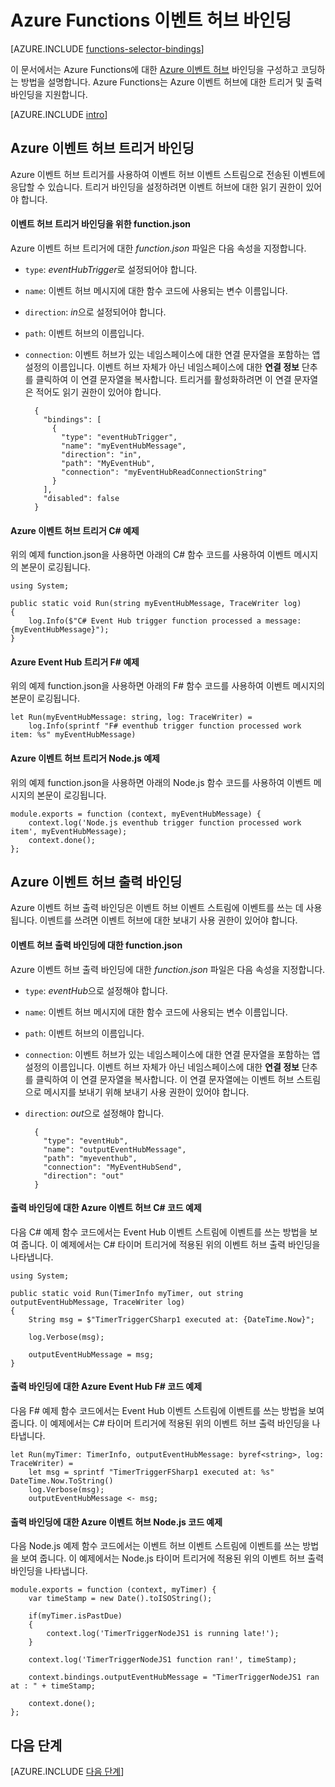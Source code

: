 <properties
	pageTitle="Azure Functions 이벤트 허브 바인딩 | Microsoft Azure"
	description="Azure Functions에서 Azure 이벤트 허브 바인딩을 사용하는 방법을 파악합니다."
	services="functions"
	documentationCenter="na"
	authors="wesmc7777"
	manager="erikre"
	editor=""
	tags=""
	keywords="Azure Functions, 함수, 이벤트 처리, 동적 계산, 서버를 사용하지 않는 아키텍처"/>

<tags
	ms.service="functions"
	ms.devlang="multiple"
	ms.topic="reference"
	ms.tgt_pltfrm="multiple"
	ms.workload="na"
	ms.date="08/22/2016"
	ms.author="wesmc"/>

# Azure Functions 이벤트 허브 바인딩

[AZURE.INCLUDE [functions-selector-bindings](../../includes/functions-selector-bindings.md)]

이 문서에서는 Azure Functions에 대한 [Azure 이벤트 허브](../event-hubs/event-hubs-overview.md) 바인딩을 구성하고 코딩하는 방법을 설명합니다. Azure Functions는 Azure 이벤트 허브에 대한 트리거 및 출력 바인딩을 지원합니다.

[AZURE.INCLUDE [intro](../../includes/functions-bindings-intro.md)]


## Azure 이벤트 허브 트리거 바인딩

Azure 이벤트 허브 트리거를 사용하여 이벤트 허브 이벤트 스트림으로 전송된 이벤트에 응답할 수 있습니다. 트리거 바인딩을 설정하려면 이벤트 허브에 대한 읽기 권한이 있어야 합니다.

#### 이벤트 허브 트리거 바인딩을 위한 function.json

Azure 이벤트 허브 트리거에 대한 *function.json* 파일은 다음 속성을 지정합니다.

- `type`: *eventHubTrigger*로 설정되어야 합니다.
- `name`: 이벤트 허브 메시지에 대한 함수 코드에 사용되는 변수 이름입니다.
- `direction`: *in*으로 설정되어야 합니다.
- `path`: 이벤트 허브의 이름입니다.
- `connection`: 이벤트 허브가 있는 네임스페이스에 대한 연결 문자열을 포함하는 앱 설정의 이름입니다. 이벤트 허브 자체가 아닌 네임스페이스에 대한 **연결 정보** 단추를 클릭하여 이 연결 문자열을 복사합니다. 트리거를 활성화하려면 이 연결 문자열은 적어도 읽기 권한이 있어야 합니다.

		{
		  "bindings": [
		    {
		      "type": "eventHubTrigger",
		      "name": "myEventHubMessage",
		      "direction": "in",
		      "path": "MyEventHub",
		      "connection": "myEventHubReadConnectionString"
		    }
		  ],
		  "disabled": false
		}

#### Azure 이벤트 허브 트리거 C# 예제
 
위의 예제 function.json을 사용하면 아래의 C# 함수 코드를 사용하여 이벤트 메시지의 본문이 로깅됩니다.
 
	using System;
	
	public static void Run(string myEventHubMessage, TraceWriter log)
	{
	    log.Info($"C# Event Hub trigger function processed a message: {myEventHubMessage}");
	}

#### Azure Event Hub 트리거 F# 예제

위의 예제 function.json을 사용하면 아래의 F# 함수 코드를 사용하여 이벤트 메시지의 본문이 로깅됩니다.

	let Run(myEventHubMessage: string, log: TraceWriter) =
	    log.Info(sprintf "F# eventhub trigger function processed work item: %s" myEventHubMessage)

#### Azure 이벤트 허브 트리거 Node.js 예제
 
위의 예제 function.json을 사용하면 아래의 Node.js 함수 코드를 사용하여 이벤트 메시지의 본문이 로깅됩니다.
 
	module.exports = function (context, myEventHubMessage) {
	    context.log('Node.js eventhub trigger function processed work item', myEventHubMessage);	
	    context.done();
	};


## Azure 이벤트 허브 출력 바인딩

Azure 이벤트 허브 출력 바인딩은 이벤트 허브 이벤트 스트림에 이벤트를 쓰는 데 사용됩니다. 이벤트를 쓰려면 이벤트 허브에 대한 보내기 사용 권한이 있어야 합니다.

#### 이벤트 허브 출력 바인딩에 대한 function.json

Azure 이벤트 허브 출력 바인딩에 대한 *function.json* 파일은 다음 속성을 지정합니다.

- `type`: *eventHub*으로 설정해야 합니다.
- `name`: 이벤트 허브 메시지에 대한 함수 코드에 사용되는 변수 이름입니다.
- `path`: 이벤트 허브의 이름입니다.
- `connection`: 이벤트 허브가 있는 네임스페이스에 대한 연결 문자열을 포함하는 앱 설정의 이름입니다. 이벤트 허브 자체가 아닌 네임스페이스에 대한 **연결 정보** 단추를 클릭하여 이 연결 문자열을 복사합니다. 이 연결 문자열에는 이벤트 허브 스트림으로 메시지를 보내기 위해 보내기 사용 권한이 있어야 합니다.
- `direction`: *out*으로 설정해야 합니다.

	    {
	      "type": "eventHub",
	      "name": "outputEventHubMessage",
	      "path": "myeventhub",
	      "connection": "MyEventHubSend",
	      "direction": "out"
	    }


#### 출력 바인딩에 대한 Azure 이벤트 허브 C# 코드 예제
 
다음 C# 예제 함수 코드에서는 Event Hub 이벤트 스트림에 이벤트를 쓰는 방법을 보여 줍니다. 이 예제에서는 C# 타이머 트리거에 적용된 위의 이벤트 허브 출력 바인딩을 나타냅니다.
 
	using System;
	
	public static void Run(TimerInfo myTimer, out string outputEventHubMessage, TraceWriter log)
	{
	    String msg = $"TimerTriggerCSharp1 executed at: {DateTime.Now}";
	
	    log.Verbose(msg);   
	    
	    outputEventHubMessage = msg;
	}

#### 출력 바인딩에 대한 Azure Event Hub F# 코드 예제

다음 F# 예제 함수 코드에서는 Event Hub 이벤트 스트림에 이벤트를 쓰는 방법을 보여 줍니다. 이 예제에서는 C# 타이머 트리거에 적용된 위의 이벤트 허브 출력 바인딩을 나타냅니다.

	let Run(myTimer: TimerInfo, outputEventHubMessage: byref<string>, log: TraceWriter) =
	    let msg = sprintf "TimerTriggerFSharp1 executed at: %s" DateTime.Now.ToString()
	    log.Verbose(msg);
	    outputEventHubMessage <- msg;

#### 출력 바인딩에 대한 Azure 이벤트 허브 Node.js 코드 예제
 
다음 Node.js 예제 함수 코드에서는 이벤트 허브 이벤트 스트림에 이벤트를 쓰는 방법을 보여 줍니다. 이 예제에서는 Node.js 타이머 트리거에 적용된 위의 이벤트 허브 출력 바인딩을 나타냅니다.
 
	module.exports = function (context, myTimer) {
	    var timeStamp = new Date().toISOString();
	    
	    if(myTimer.isPastDue)
	    {
	        context.log('TimerTriggerNodeJS1 is running late!');
	    }

	    context.log('TimerTriggerNodeJS1 function ran!', timeStamp);   
	    
	    context.bindings.outputEventHubMessage = "TimerTriggerNodeJS1 ran at : " + timeStamp;
	
	    context.done();
	};

## 다음 단계

[AZURE.INCLUDE [다음 단계](../../includes/functions-bindings-next-steps.md)]

<!---HONumber=AcomDC_0921_2016-->